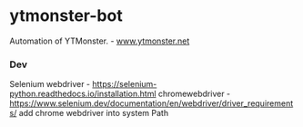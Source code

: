 # ytmonster-bot
Automation of YTMonster. - www.ytmonster.net


### Dev

Selenium webdriver - https://selenium-python.readthedocs.io/installation.html
    chromewebdriver - https://www.selenium.dev/documentation/en/webdriver/driver_requirements/
        add chrome webdriver into system Path

